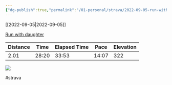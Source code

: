 ```yaml
---
{"dg-publish":true,"permalink":"/01-personal/strava/2022-09-05-run-with-daughter/"}
---
```



[[2022-09-05\|2022-09-05]]

[Run with daughter](https://www.strava.com/activities/7760390537)

| Distance | Time  | Elapsed Time | Pace  | Elevation |
| -------- | ----- | ------------ | ----- | --------- |
| 2.01     | 28:20 | 33:53        | 14:07 | 322       |



    
![](https://dgtzuqphqg23d.cloudfront.net/IfObYhIbkEH6O_Lnd1aOQ0Ls3v39sv_btL0jYC8OkrY-768x576.jpg)

    

#strava
